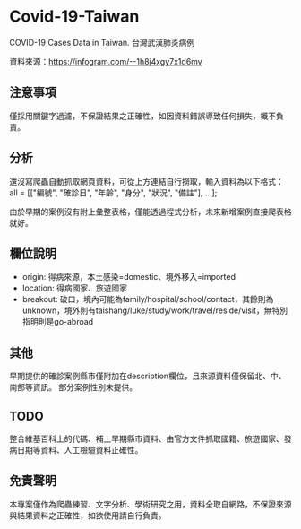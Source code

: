 # Covid-19-Taiwan
COVID-19 Cases Data in Taiwan. 台灣武漢肺炎病例

資料來源：https://infogram.com/--1h8j4xgy7x1d6mv

## 注意事項
僅採用關鍵字過濾，不保證結果之正確性，如因資料錯誤導致任何損失，概不負責。

## 分析
還沒寫爬蟲自動抓取網頁資料，可從上方連結自行撈取，輸入資料為以下格式：
all = [["編號", "確診日", "年齡", "身分", "狀況", "備註"], ...];

由於早期的案例沒有附上彙整表格，僅能透過程式分析，未來新增案例直接爬表格就好。

## 欄位說明
- origin: 得病來源，本土感染=domestic、境外移入=imported
- location: 得病國家、旅遊國家
- breakout: 破口，境內可能為family/hospital/school/contact，其餘則為unknown，境外則有taishang/luke/study/work/travel/reside/visit，無特別指明則是go-abroad

## 其他
早期提供的確診案例縣市僅附加在description欄位，且來源資料僅保留北、中、南部等資訊。
部分案例性別未提供。

## TODO
整合維基百科上的代碼、補上早期縣市資料、由官方文件抓取國籍、旅遊國家、發病日期等資料、人工檢驗資料正確性。

## 免責聲明
本專案僅作為爬蟲練習、文字分析、學術研究之用，資料全取自網路，不保證來源與結果資料之正確性，如欲使用請自行負責。
